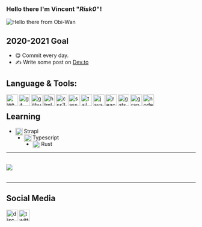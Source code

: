 ### Hello there I'm Vincent "_Risk0_"!

<img  align="center" src="https://media.giphy.com/media/Nx0rz3jtxtEre/source.gif" alt="Hello there from Obi-Wan"/>


## 2020-2021 Goal
* 😋️ Commit every day.
* ✍ ️Write some post on [Dev.to](https://dev.to/)

## Language & Tools:
<img width="30" align="left" src="https://raw.githubusercontent.com/Vincent-Risk0/Vincent-Risk0/dec1138628daa19421a11a045fb13a796c555be2/asset/webstorm.svg" alt="webstorm"/>
<img width="30" align="left" src="https://raw.githubusercontent.com/Vincent-Risk0/Vincent-Risk0/dec1138628daa19421a11a045fb13a796c555be2/asset/git.svg" alt="git"/>
<img width="30" align="left" src="https://raw.githubusercontent.com/Vincent-Risk0/Vincent-Risk0/dec1138628daa19421a11a045fb13a796c555be2/asset/github.svg" alt="github"/>
<img width="30" align="left" src="https://raw.githubusercontent.com/Vincent-Risk0/Vincent-Risk0/dec1138628daa19421a11a045fb13a796c555be2/asset/html5.svg" alt="html5"/>
<img width="30" align="left" src="https://raw.githubusercontent.com/Vincent-Risk0/Vincent-Risk0/dec1138628daa19421a11a045fb13a796c555be2/asset/css3.svg" alt="css3"/>
<img width="30" align="left" src="https://raw.githubusercontent.com/Vincent-Risk0/Vincent-Risk0/dec1138628daa19421a11a045fb13a796c555be2/asset/sass.svg" alt="sass"/>
<img width="30" align="left" src="https://raw.githubusercontent.com/Vincent-Risk0/Vincent-Risk0/dec1138628daa19421a11a045fb13a796c555be2/asset/tailwindcss.svg" alt="tailwindcss"/>
<img width="30" align="left" src="https://raw.githubusercontent.com/Vincent-Risk0/Vincent-Risk0/dec1138628daa19421a11a045fb13a796c555be2/asset/javascript.svg" alt="javascript"/>
<img width="30" align="left" src="https://raw.githubusercontent.com/Vincent-Risk0/Vincent-Risk0/dec1138628daa19421a11a045fb13a796c555be2/asset/react.svg" alt="react"/>
<img width="30" align="left" src="https://raw.githubusercontent.com/Vincent-Risk0/Vincent-Risk0/dec1138628daa19421a11a045fb13a796c555be2/asset/gatsby.svg" alt="gatsby"/>
<img width="30" align="left" src="https://raw.githubusercontent.com/Vincent-Risk0/Vincent-Risk0/dec1138628daa19421a11a045fb13a796c555be2/asset/graphql.svg" alt="graphql"/>
<img width="30" align="left" src="https://raw.githubusercontent.com/Vincent-Risk0/Vincent-Risk0/dec1138628daa19421a11a045fb13a796c555be2/asset/node-dot-js.svg" alt="node-dot-js"/>

<br/>

## Learning

* <img width="20" align="left" src="https://raw.githubusercontent.com/Vincent-Risk0/Vincent-Risk0/dec1138628daa19421a11a045fb13a796c555be2/asset/strapi.svg" alt="Strapi"/> Strapi
* <img width="20" align="left" src="https://raw.githubusercontent.com/Vincent-Risk0/Vincent-Risk0/dec1138628daa19421a11a045fb13a796c555be2/asset/typescript.svg" alt="Typescript"/> Typescript
* <img width="20" align="left" src="https://raw.githubusercontent.com/Vincent-Risk0/Vincent-Risk0/dec1138628daa19421a11a045fb13a796c555be2/asset/rust.svg" alt="Rust"/> Rust

---

<img align="left" src="https://github-readme-stats.anuraghazra1.vercel.app/api?username=vincent-risk0&show_icons=true&include_all_commits=true&theme=radical" alt=""/>
<br/>
<img align="left" src="https://github-readme-stats.anuraghazra1.vercel.app/api/top-langs/?username=vincent-risk0&layout=compact&theme=radical" />

<br/>
<br/>

--- 

## Social Media

[<img width="30" align="left" src="https://raw.githubusercontent.com/Vincent-Risk0/Vincent-Risk0/dec1138628daa19421a11a045fb13a796c555be2/asset/discord.svg" alt="discord"/>](https://discord.gg/rNP387d)
[<img width="30" align="left" src="https://raw.githubusercontent.com/Vincent-Risk0/Vincent-Risk0/dec1138628daa19421a11a045fb13a796c555be2/asset/twitter.svg" alt="twitter"/>](https://twitter.com/Vincent_Risk0)
